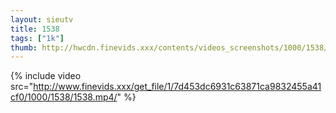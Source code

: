 ```yaml
--- 
layout: sieutv
title: 1538
tags: ["1k"]
thumb: http://hwcdn.finevids.xxx/contents/videos_screenshots/1000/1538/preview.mp4.jpg
---
```

{% include video src="http://www.finevids.xxx/get_file/1/7d453dc6931c63871ca9832455a41cf0/1000/1538/1538.mp4/" %} 
